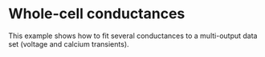 # Whole-cell conductances

This example shows how to fit several conductances to a multi-output data set (voltage and calcium transients).


